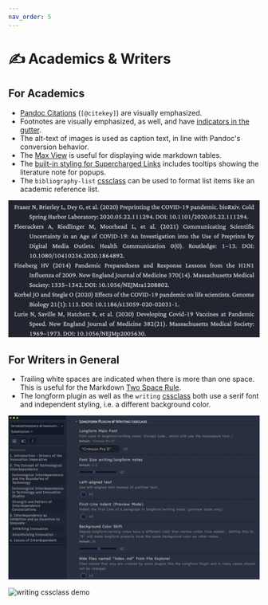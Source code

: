 ```yaml
---
nav_order: 5
---
```


# ✍️ Academics & Writers

## For Academics
- [Pandoc Citations](https://pandoc.org/MANUAL.html#citations-in-note-styles) (`[@citekey]`) are visually emphasized.
- Footnotes are visually emphasized, as well, and have [indicators in the gutter](reading-and-scanning#gutter-indicators).
- The alt-text of images is used as caption text, in line with Pandoc's conversion behavior.
- The [Max View](/shimmering-focus/core-features#max-view--focus-view) is useful for displaying wide markdown tables.
- The [built-in styling for Supercharged Links](/shimmering-focus/plugin-compatibility-and-instructions#built-in-styling-for-supercharged-links) includes tooltips showing the literature note for popups.
- The `bibliography-list` [cssclass](/shimmering-focus/css-classes#writing--academic) can be used to format list items like an academic reference list.

![bibliography cssclass](images/bibliography-list-cssclass.png)

## For Writers in General
- Trailing white spaces are indicated when there is more than one space. This is useful for the Markdown [Two Space Rule](https://daringfireball.net/projects/markdown/syntax#p).
- The longform plugin as well as the `writing` [cssclass](/shimmering-focus/css-classes#writing--academic) both use a serif font and independent styling, i.e. a different background color.

![longform settings](images/longform.png)

![writing cssclass demo](images/writing-cssclass.gif)
